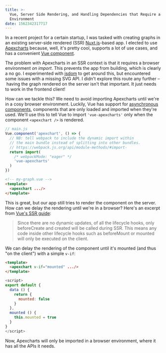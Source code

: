 ```yaml
---
title: >-
  Vue, Server Side Rendering, and Handling Dependencies that Require a Browser
  Environment
date: 1562342317717
---
```


In a recent project for a certain startup, I was tasked with creating graphs in an existing server-side rendered (SSR) [Nuxt.js](https://nuxtjs.org/)-based app. I elected to use [Apexcharts](https://apexcharts.com/) because, well, it's pretty cool, supports a lot of use cases, and has a convenient [Vue component](https://github.com/apexcharts/vue-apexcharts).

The problem with Apexcharts in an SSR context is that it requires a browser environment _on import_. This prevents the app from building, which is clearly a no go. I experimented with [jsdom](https://github.com/jsdom/jsdom) to get around this, but encountered some issues with a missing SVG API. I didn't explore this route any further – having the graph rendered on the server isn't that important. It just needs to work in the frontend client!

How can we tackle this? We need to avoid importing Apexcharts until we're in a cosy browser environment. Luckily, Vue has support for [asynchronous components](https://vuejs.org/v2/guide/components-dynamic-async.html), components that are only loaded and imported when they're used. We'll use this to tell Vue to import `'vue-apexcharts'` only when the component `<apexchart />` is rendered.

```javascript
// main.js
Vue.component('apexchart', () => {
  // NB: tell webpack to include the dynamic import within
  // the main bundle instead of splitting into other bundles.
  // https://webpack.js.org/api/module-methods/#import-
  return import(
    /* webpackMode: "eager" */
    'vue-apexcharts'
  )
})
```
```html
<!-- my-graph.vue -->
<template>
  <apexchart .../>
</template>
```

This is great, but our app still tries to render the component on the server. How can we delay the rendering until we're in a browser? Here's an excerpt from [Vue's SSR guide](https://ssr.vuejs.org/guide/universal.html#component-lifecycle-hooks):

> Since there are no dynamic updates, of all the lifecycle hooks, only beforeCreate and created will be called during SSR. This means any code inside other lifecycle hooks such as beforeMount or mounted will only be executed on the client.

We can delay the rendering of the component until it's mounted (and thus "on the client") with a simple `v-if`:

```html
<template>
  <apexchart v-if="mounted" .../>
</template>
```
```javascript
<script>
export default {
  data () {
    return {
      mounted: false
    }
  },
  mounted () {
    this.mounted = true
  }
}
</script>
```

Now, Apexcharts will only be imported in a browser environment, where it has all the APIs it needs.
